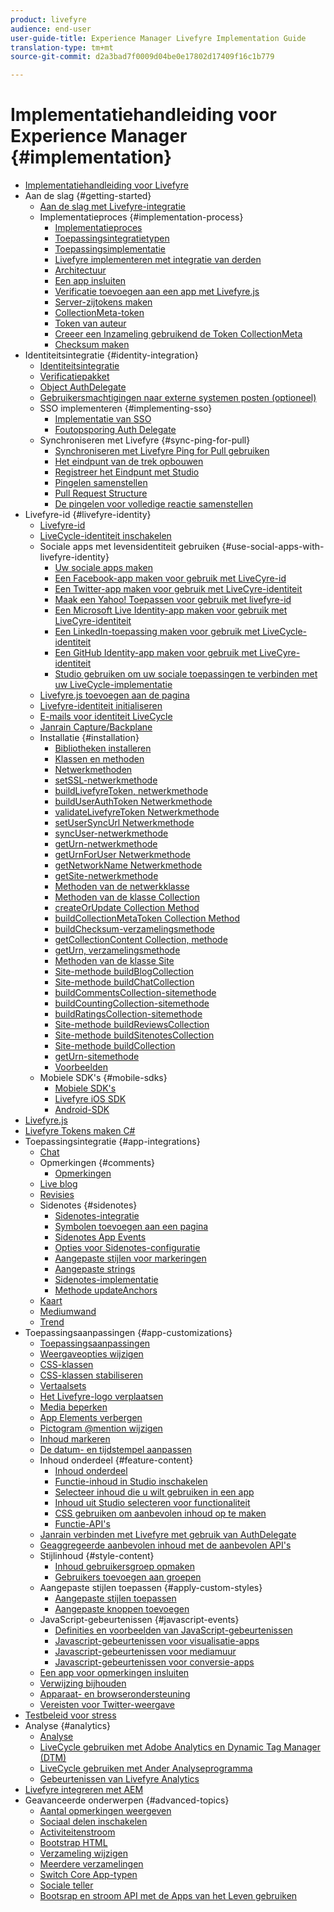 ```yaml
---
product: livefyre
audience: end-user
user-guide-title: Experience Manager Livefyre Implementation Guide
translation-type: tm+mt
source-git-commit: d2a3bad7f0009d04be0e17802d17409f16c1b779

---
```



# Implementatiehandleiding voor Experience Manager {#implementation}

+ [Implementatiehandleiding voor Livefyre](home.md)
+ Aan de slag {#getting-started}
   + [Aan de slag met Livefyre-integratie](c-getting-started/c-getting-started.md)
   + Implementatieproces {#implementation-process}
      + [Implementatieproces](c-getting-started/c-implementation-process/c-implementation-process.md)
      + [Toepassingsintegratietypen](c-getting-started/c-implementation-process/c-app-integration-types.md)
      + [Toepassingsimplementatie](c-getting-started/designer-app-implementation.md)
      + [Livefyre implementeren met integratie van derden](c-app-integrations/implement-livefyre-3rd-party.md)
      + [Architectuur](c-getting-started/c-implementation-process/c-architecture.md)
      + [Een app insluiten](c-getting-started/c-implementation-process/c-using-livefyre.js-to-create-customize-and-use-apps-on-your-site.md)
      + [Verificatie toevoegen aan een app met Livefyre.js](c-getting-started/c-implementation-process/c-add-authetication-to-an-app-using-livefyre.js.md)
      + [Server-zijtokens maken](c-getting-started/c-implementation-process/c-build-server-side-tokens.md)
      + [CollectionMeta-token](c-getting-started/c-implementation-process/c-collectionmeta-tokent.md)
      + [Token van auteur](c-getting-started/c-implementation-process/c-user-auth-token.md)
      + [Creeer een Inzameling gebruikend de Token CollectionMeta](t-create-a-collectionmeta-token.md)
      + [Checksum maken](c-creating-a-checksum.md)
+ Identiteitsintegratie {#identity-integration}
   + [Identiteitsintegratie](t-about-identity-integration/t-about-identity-integration.md)
   + [Verificatiepakket](t-about-identity-integration/c-authorization-package.md)
   + [Object AuthDelegate](t-about-identity-integration/c-building-an-auth-delegate.md)
   + [Gebruikersmachtigingen naar externe systemen posten (optioneel)](t-about-identity-integration/c-posting-user-permissions-to-external-systems.md)
   + SSO implementeren {#implementing-sso}
      + [Implementatie van SSO](t-about-identity-integration/c-implementing-sso/c-implementing-sso.md)
      + [Foutopsporing Auth Delegate](t-about-identity-integration/c-implementing-sso/c-debugging-auth.md)
   + Synchroniseren met Livefyre {#sync-ping-for-pull}
      + [Synchroniseren met Livefyre Ping for Pull gebruiken](t-about-identity-integration/t-sync-with-livefyre-using-ping-for-pull/t-sync-with-livefyre-using-ping-for-pull.md)
      + [Het eindpunt van de trek opbouwen](t-about-identity-integration/t-sync-with-livefyre-using-ping-for-pull/t-build-the-pull-endpoint.md)
      + [Registreer het Eindpunt met Studio](t-about-identity-integration/t-sync-with-livefyre-using-ping-for-pull/c-register-the-endpoint-with-studio.md)
      + [Pingelen samenstellen](t-about-identity-integration/t-sync-with-livefyre-using-ping-for-pull/t-build-the-ping.md)
      + [Pull Request Structure](t-about-identity-integration/t-sync-with-livefyre-using-ping-for-pull/t-pull-request-structure.md)
      + [De pingelen voor volledige reactie samenstellen](t-about-identity-integration/t-sync-with-livefyre-using-ping-for-pull/c-build-the-ping-for-pull-response.md)
+ Livefyre-id {#livefyre-identity}
   + [Livefyre-id](c-livefyre-identity-comp/c-livefyre-identity-comp.md)
   + [LiveCycle-identiteit inschakelen](c-livefyre-identity-comp/t-enable-livefyre-identity.md)
   + Sociale apps met levensidentiteit gebruiken {#use-social-apps-with-livefyre-identity}
      + [Uw sociale apps maken](c-livefyre-identity-comp/t-create-your-social-apps.md)
      + [Een Facebook-app maken voor gebruik met LiveCyre-id](c-livefyre-identity-comp/t-create-a-facebook-app-for-use-with-livefyre-identity.md)
      + [Een Twitter-app maken voor gebruik met LiveCyre-identiteit](c-livefyre-identity-comp/t-create-a-twitter-app-for-use-with-livefyre-identity.md)
      + [Maak een Yahoo! Toepassen voor gebruik met livefyre-id](c-livefyre-identity-comp/t-create-a-yahoo-app-for-use-with-livefyre-identity.md)
      + [Een Microsoft Live Identity-app maken voor gebruik met LiveCyre-identiteit](c-livefyre-identity-comp/t-create-a-microsoft-live-id-app-for-use-with-livefyre-identity.md)
      + [Een LinkedIn-toepassing maken voor gebruik met LiveCycle-identiteit](c-livefyre-identity-comp/t-create-a-linkedin-app-for-use-with-livefyre-identity.md)
      + [Een GitHub Identity-app maken voor gebruik met LiveCyre-identiteit](c-livefyre-identity-comp/c-create-a-github-identity.md)
      + [Studio gebruiken om uw sociale toepassingen te verbinden met uw LiveCycle-implementatie](c-livefyre-identity-comp/t-using-studio-to-connect-your-social-apps-to-your-livefyre-implementation.md)
   + [Livefyre.js toevoegen aan de pagina](c-livefyre-identity-comp/t-add-livefyre.js-to-the-page.md)
   + [Livefyre-identiteit initialiseren](c-livefyre-identity-comp/t-initialize-livefyre-identity.md)
   + [E-mails voor identiteit LiveCycle](c-livefyre-identity-comp/c-emails-for-livefyre-identity.md)
   + [Janrain Capture/Backplane](c-livefyre-identity-comp/c-janrain-capture-backplane-comp.md)
   + Installatie {#installation}
      + [Bibliotheken installeren](c-installing-libraries/c-installing-libraries.md)
      + [Klassen en methoden](c-installing-libraries/c-methods-livefyre.md)
      + [Netwerkmethoden](c-installing-libraries/c-network-methods.md)
      + [setSSL-netwerkmethode](c-installing-libraries/r-setssl-method.md)
      + [buildLivefyreToken, netwerkmethode](c-installing-libraries/r-buildlivefyretoken-method.md)
      + [buildUserAuthToken Netwerkmethode](c-installing-libraries/r-builduserauthtoken-method.md)
      + [validateLivefyreToken Netwerkmethode](c-installing-libraries/c-validatelivefyretoken-network-method.md)
      + [setUserSyncUrl Netwerkmethode](c-installing-libraries/r-setusersyncurl-method.md)
      + [syncUser-netwerkmethode](c-installing-libraries/r-syncuser-method.md)
      + [getUrn-netwerkmethode](c-installing-libraries/r-geturn-method.md)
      + [getUrnForUser Netwerkmethode](c-installing-libraries/r-geturnforuser-method.md)
      + [getNetworkName Netwerkmethode](c-installing-libraries/r-getnetworkname-method.md)
      + [getSite-netwerkmethode](c-installing-libraries/r-getsite-method.md)
      + [Methoden van de netwerkklasse](c-installing-libraries/c-network-class-methods.md)
      + [Methoden van de klasse Collection](c-installing-libraries/c-collection-methods.md)
      + [createOrUpdate Collection Method](c-installing-libraries/r-createorupdate-collection-method.md)
      + [buildCollectionMetaToken Collection Method](c-installing-libraries/r-buildcollectionmetatoken-collection-method.md)
      + [buildChecksum-verzamelingsmethode](c-installing-libraries/r-buildchecksum-collection-method.md)
      + [getCollectionContent Collection, methode](c-installing-libraries/t-getcollectioncontent-collection-method.md)
      + [getUrn, verzamelingsmethode](c-installing-libraries/r-geturn-collection-method.md)
      + [Methoden van de klasse Site](c-installing-libraries/c-site-methods.md)
      + [Site-methode buildBlogCollection](c-installing-libraries/r-buildblogcollection-site-method.md)
      + [Site-methode buildChatCollection](c-installing-libraries/r-buildchatcollection-site-method.md)
      + [buildCommentsCollection-sitemethode](c-installing-libraries/r-buildcommentscollection-site-method.md)
      + [buildCountingCollection-sitemethode](c-installing-libraries/r-buildcountingcollection-site-method.md)
      + [buildRatingsCollection-sitemethode](c-installing-libraries/r-buildratingscollection-site-method.md)
      + [Site-methode buildReviewsCollection](c-installing-libraries/r-buildreviewscollection-site-method.md)
      + [Site-methode buildSitenotesCollection](c-installing-libraries/r-buildsitenotescollection-site-method.md)
      + [Site-methode buildCollection](c-installing-libraries/r-buildcollection-site-method.md)
      + [getUrn-sitemethode](c-installing-libraries/r-geturn-site-method.md)
      + [Voorbeelden](c-installing-libraries/c-libraries-examples.md)
   + Mobiele SDK&#39;s {#mobile-sdks}
      + [Mobiele SDK&#39;s](c-mobile-sdks/c-mobile-sdks.md)
      + [Livefyre iOS SDK](c-mobile-sdks/c-livefyre-ios-sdk.md)
      + [Android-SDK](c-mobile-sdks/c-android-sdk.md)
+ [Livefyre.js](c-livefyre.js.md)
+ [Livefyre Tokens maken C#](c-creating-livefyre-tokens-c-.md)
+ Toepassingsintegratie {#app-integrations}
   + [Chat](c-app-integrations/c-app-integratios-chat.md)
   + Opmerkingen {#comments}
      + [Opmerkingen](c-app-integrations/c-comments-integration/c-comments-integration.md)
   + [Live blog](c-app-integrations/c-live-blog-integration.md)
   + [Revisies](c-app-integrations/c-reviews-integration.md)
   + Sidenotes {#sidenotes}
      + [Sidenotes-integratie](c-app-integrations/c-sidenotes-integration/r-sidenotes-integration.md)
      + [Symbolen toevoegen aan een pagina](c-app-integrations/c-sidenotes-integration/r-adding-sidenotes-to-a-page.md)
      + [Sidenotes App Events](c-app-integrations/c-sidenotes-integration/r-app-events.md)
      + [Opties voor Sidenotes-configuratie](c-app-integrations/c-sidenotes-integration/r-configuration-options.md)
      + [Aangepaste stijlen voor markeringen](c-app-integrations/c-sidenotes-integration/r-custom-styles.md)
      + [Aangepaste strings](c-app-integrations/c-sidenotes-integration/r-custom-strings.md)
      + [Sidenotes-implementatie](c-app-integrations/c-sidenotes-integration/r-sidenotes-implementation.md)
      + [Methode updateAnchors](c-app-integrations/c-sidenotes-integration/update-anchors-method.md)
   + [Kaart](c-app-integrations/c-map-integration.md)
   + [Mediumwand](c-app-integrations/c-media-wall-integration.md)
   + [Trend](c-app-integrations/c-trending-integration.md)
+ Toepassingsaanpassingen {#app-customizations}
   + [Toepassingsaanpassingen](c-app-customizations/c-app-customizations.md)
   + [Weergaveopties wijzigen](c-app-customizations/c-change-display-options.md)
   + [CSS-klassen](c-app-customizations/c-css-classes.md)
   + [CSS-klassen stabiliseren](c-app-customizations/c-storify-css-classes.md)
   + [Vertaalsets](c-app-customizations/c-translation-sets.md)
   + [Het Livefyre-logo verplaatsen](c-app-customizations/c-move-the-livefyre-logo.md)
   + [Media beperken](c-app-customizations/c-restrict-media.md)
   + [App Elements verbergen](c-app-customizations/c-hide-app-elements.md)
   + [Pictogram @mention wijzigen](c-app-customizations/c-change-mention-icon.md)
   + [Inhoud markeren](c-app-customizations/c-highlight-content.md)
   + [De datum- en tijdstempel aanpassen](c-app-customizations/c-date-time-stamp.md)
   + Inhoud onderdeel {#feature-content}
      + [Inhoud onderdeel](c-app-customizations/t-feature-content.md)
      + [Functie-inhoud in Studio inschakelen](c-app-customizations/t-enable-featuring-content-in-studio.md)
      + [Selecteer inhoud die u wilt gebruiken in een app](c-app-customizations/t-select-content-to-feature.md)
      + [Inhoud uit Studio selecteren voor functionaliteit](c-app-customizations/t-select-content-to-feature-from-studio.md)
      + [CSS gebruiken om aanbevolen inhoud op te maken](c-app-customizations/c-use-css-to-style-featured-content.md)
      + [Functie-API&#39;s](c-app-customizations/c-feature-apis.md)
   + [Janrain verbinden met Livefyre met gebruik van AuthDelegate](c-app-customizations/c-connecting-janrain-to-livefyre-using-authdelegate.md)
   + [Geaggregeerde aanbevolen inhoud met de aanbevolen API&#39;s](c-app-customizations/c-aggregated-featured-content-using-the-featured-apis.md)
   + Stijlinhoud {#style-content}
      + [Inhoud gebruikersgroep opmaken](c-app-customizations/c-style-user-group-content.md)
      + [Gebruikers toevoegen aan groepen](c-app-customizations/c-adding-users-to-groups.md)
   + Aangepaste stijlen toepassen {#apply-custom-styles}
      + [Aangepaste stijlen toepassen](c-app-customizations/c-applying-custom-styles-.md)
      + [Aangepaste knoppen toevoegen](c-app-customizations/t-add-custom-buttons.md)
   + JavaScript-gebeurtenissen {#javascript-events}
      + [Definities en voorbeelden van JavaScript-gebeurtenissen](c-app-customizations/c-javascript-events.md)
      + [Javascript-gebeurtenissen voor visualisatie-apps](c-app-customizations/c-javascript-events-for-visualization-apps.md)
      + [Javascript-gebeurtenissen voor mediamuur](c-app-customizations/c-javascript-events-media-wall.md)
      + [Javascript-gebeurtenissen voor conversie-apps](c-app-customizations/c-javascript-events-for-conversation-apps.md)
   + [Een app voor opmerkingen insluiten](c-app-customizations/c-embed-a-comments-app.md)
   + [Verwijzing bijhouden](c-app-customizations/c-referral-tracking.md)
   + [Apparaat- en browserondersteuning](c-app-customizations/c-device-and-browser-support.md)
   + [Vereisten voor Twitter-weergave](c-app-customizations/c-twitter-display-requirements.md)
+ [Testbeleid voor stress](c-stress-test-policy.md)
+ Analyse {#analytics}
   + [Analyse](livefyre-analytics/livefyre-analytics.md)
   + [LiveCycle gebruiken met Adobe Analytics en Dynamic Tag Manager (DTM)](livefyre-analytics/c-use-livefyre-with-adobe-analytics.md)
   + [LiveCycle gebruiken met Ander Analyseprogramma](livefyre-analytics/c-livefyre-analytics.md)
   + [Gebeurtenissen van Livefyre Analytics](livefyre-analytics/c-livefyre-analytics-events.md)
+ [Livefyre integreren met AEM](c-livefyre-aem-integration.md)
+ Geavanceerde onderwerpen {#advanced-topics}
   + [Aantal opmerkingen weergeven](c-advanced-topics/t-display-comment-count.md)
   + [Sociaal delen inschakelen](c-advanced-topics/c-enabling-social-sharing.md)
   + [Activiteitenstroom](c-advanced-topics/c-activity-stream.md)
   + [Bootstrap HTML](c-advanced-topics/c-bootstrap-html.md)
   + [Verzameling wijzigen](c-advanced-topics/c-change-collection.md)
   + [Meerdere verzamelingen](c-advanced-topics/c-multiple-collections.md)
   + [Switch Core App-typen](c-advanced-topics/c-switch-core-app-types.md)
   + [Sociale teller](c-advanced-topics/c-social-counter.md)
   + [Bootsrap en stroom API met de Apps van het Leven gebruiken](c-advanced-topics/bootstrap-stream-api.md)
